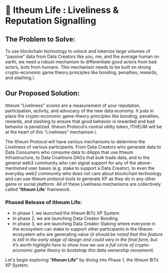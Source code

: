 # 🥫 Itheum Life : Liveliness & Reputation Signalling

## The Problem to Solve:

To use blockchain technology to unlock and tokenize large volumes of “passive” data from Data Creators like you, me, and the average human on earth, we need a robust mechanism to differentiate good actors from bad actors, bots from humans. This mechanism needs to be built on strong crypto-economic game theory principles like bonding, penalties, rewards, and slashing.\


## Our Proposed Solution:

Itheum “Liveliness” scores are a measurement of your reputation, participation, activity, and advocacy of the new data economy. It puts in place the crypto-economic game-theory principles like bonding, penalties, rewards, and slashing to ensure that good behavior is rewarded and bad behavior is penalized. Itheum Protocol’s central utility token, ITHEUM will be at the heart of this “Liveliness” mechanism.\


The Itheum Protocol will have various mechanisms to determine the Liveliness of various participants. From Data Creators who generate data to Data Consumers who consume data to dApps that use Itheum Infrastructure, to Data Coalitions DAOs that bulk trade data, and to the general web3 community who can signal support for any of the above-mentioned user bases (e.g. stake to support a Data Creator), to even the everyday web2 community who does not care about blockchain technology and can use Itheum protocol tools to generate XP as they do in any other game or social platform. All of these Liveliness mechanisms are collectively called “**Itheum Life**' framework.

### Phased Release of Itheum Life:

* In phase 1, we launched the Itheum BiTz XP System.
* In phase 2, we are launching Data Creator Bonding.
* In phase 3, we are launching Data Creator Staking where everyone in the ecosystem can stake to support other participants in the Itheum ecosystem who are generating value (_it should be noted that this feature is still in the early stage of design and could vary in the final form, but it’s worth highlight here to show how we use a full circle of crypto-economic game theory to bootstrap this data ownership movement_)

Let's begin exploring "**Itheum Life"** by diving into Phase 1, the Itheum BiTz XP System.

